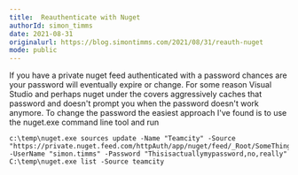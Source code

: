 ```yaml
---
title:  Reauthenticate with Nuget
authorId: simon_timms
date: 2021-08-31
originalurl: https://blog.simontimms.com/2021/08/31/reauth-nuget
mode: public
---
```




If you have a private nuget feed authenticated with a password chances are your password will eventually expire or change. For some reason Visual Studio and perhaps nuget under the covers aggressively caches that password and doesn't prompt you when the password doesn't work anymore. To change the password the easiest approach I've found is to use the nuget.exe command line tool and run 

```
c:\temp\nuget.exe sources update -Name "Teamcity" -Source "https://private.nuget.feed.com/httpAuth/app/nuget/feed/_Root/SomeThing/v2" -UserName "simon.timms" -Password "Thisisactuallymypassword,no,really"
C:\temp\nuget.exe list -Source teamcity
```